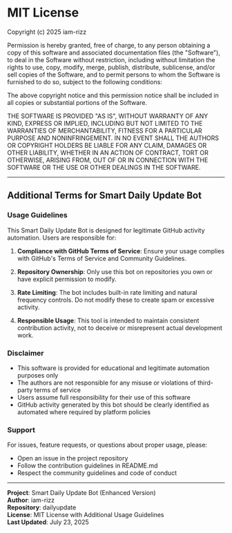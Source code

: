 # MIT License

Copyright (c) 2025 iam-rizz

Permission is hereby granted, free of charge, to any person obtaining a copy
of this software and associated documentation files (the "Software"), to deal
in the Software without restriction, including without limitation the rights
to use, copy, modify, merge, publish, distribute, sublicense, and/or sell
copies of the Software, and to permit persons to whom the Software is
furnished to do so, subject to the following conditions:

The above copyright notice and this permission notice shall be included in all
copies or substantial portions of the Software.

THE SOFTWARE IS PROVIDED "AS IS", WITHOUT WARRANTY OF ANY KIND, EXPRESS OR
IMPLIED, INCLUDING BUT NOT LIMITED TO THE WARRANTIES OF MERCHANTABILITY,
FITNESS FOR A PARTICULAR PURPOSE AND NONINFRINGEMENT. IN NO EVENT SHALL THE
AUTHORS OR COPYRIGHT HOLDERS BE LIABLE FOR ANY CLAIM, DAMAGES OR OTHER
LIABILITY, WHETHER IN AN ACTION OF CONTRACT, TORT OR OTHERWISE, ARISING FROM,
OUT OF OR IN CONNECTION WITH THE SOFTWARE OR THE USE OR OTHER DEALINGS IN THE
SOFTWARE.

---

## Additional Terms for Smart Daily Update Bot

### Usage Guidelines

This Smart Daily Update Bot is designed for legitimate GitHub activity automation. Users are responsible for:

1. **Compliance with GitHub Terms of Service**: Ensure your usage complies with GitHub's Terms of Service and Community Guidelines.

2. **Repository Ownership**: Only use this bot on repositories you own or have explicit permission to modify.

3. **Rate Limiting**: The bot includes built-in rate limiting and natural frequency controls. Do not modify these to create spam or excessive activity.

4. **Responsible Usage**: This tool is intended to maintain consistent contribution activity, not to deceive or misrepresent actual development work.

### Disclaimer

- This software is provided for educational and legitimate automation purposes only
- The authors are not responsible for any misuse or violations of third-party terms of service
- Users assume full responsibility for their use of this software
- GitHub activity generated by this bot should be clearly identified as automated where required by platform policies

### Support

For issues, feature requests, or questions about proper usage, please:
- Open an issue in the project repository
- Follow the contribution guidelines in README.md
- Respect the community guidelines and code of conduct

---

**Project**: Smart Daily Update Bot (Enhanced Version)  
**Author**: iam-rizz  
**Repository**: dailyupdate  
**License**: MIT License with Additional Usage Guidelines  
**Last Updated**: July 23, 2025
